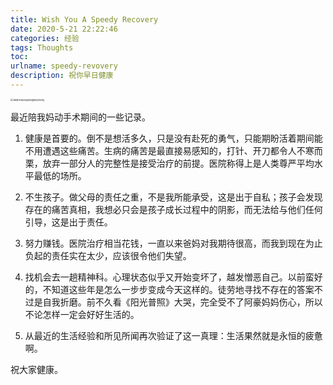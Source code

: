 ```yaml
---
title: Wish You A Speedy Recovery
date: 2020-5-21 22:22:46
categories: 经验
tags: Thoughts
toc: 
urlname: speedy-revovery
description: 祝你早日健康
---
```


<img src="https://i.loli.net/2020/07/15/RgwzoduGOUfcDTM.jpg" alt="WishYouASpeedyRecovery" style="zoom: 28%;" />



最近陪我妈动手术期间的一些记录。

1. 健康是首要的。倒不是想活多久，只是没有赴死的勇气，只能期盼活着期间能不用遭遇这些痛苦。生病的痛苦是最直接易感知的，打针、开刀都令人不寒而栗，放弃一部分人的完整性是接受治疗的前提。医院称得上是人类尊严平均水平最低的场所。


2. 不生孩子。做父母的责任之重，不是我所能承受，这是出于自私；孩子会发现存在的痛苦真相，我想必只会是孩子成长过程中的阴影，而无法给与他们任何引导，这是出于责任。


3. 努力赚钱。医院治疗相当花钱，一直以来爸妈对我期待很高，而我到现在为止负起的责任实在太少，应该很令他们失望。


4. 找机会去一趟精神科。心理状态似乎又开始变坏了，越发憎恶自己。以前蛮好的，不知道这些年是怎么一步步变成今天这样的。徒劳地寻找不存在的答案不过是自我折磨。前不久看《阳光普照》大哭，完全受不了阿豪妈妈伤心，所以不论怎样一定会好好生活的。


5. 从最近的生活经验和所见所闻再次验证了这一真理：生活果然就是永恒的疲惫啊。


祝大家健康。


